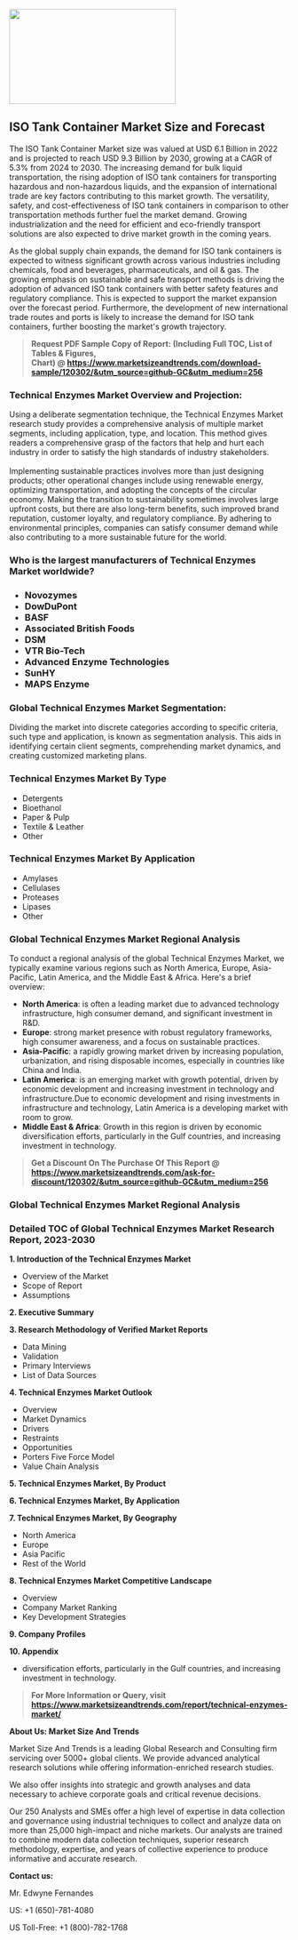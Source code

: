 <p><img class="alignnone size-medium wp-image-20088" src="https://ffe5etoiles.com/wp-content/uploads/2024/12/MST1-300x171.png" alt="" width="300" height="171" /></p><h2>ISO Tank Container Market Size and Forecast</h2><p>The ISO Tank Container Market size was valued at USD 6.1 Billion in 2022 and is projected to reach USD 9.3 Billion by 2030, growing at a CAGR of 5.3% from 2024 to 2030. The increasing demand for bulk liquid transportation, the rising adoption of ISO tank containers for transporting hazardous and non-hazardous liquids, and the expansion of international trade are key factors contributing to this market growth. The versatility, safety, and cost-effectiveness of ISO tank containers in comparison to other transportation methods further fuel the market demand. Growing industrialization and the need for efficient and eco-friendly transport solutions are also expected to drive market growth in the coming years.</p><p>As the global supply chain expands, the demand for ISO tank containers is expected to witness significant growth across various industries including chemicals, food and beverages, pharmaceuticals, and oil & gas. The growing emphasis on sustainable and safe transport methods is driving the adoption of advanced ISO tank containers with better safety features and regulatory compliance. This is expected to support the market expansion over the forecast period. Furthermore, the development of new international trade routes and ports is likely to increase the demand for ISO tank containers, further boosting the market's growth trajectory.</p></p><blockquote id="" class=""><strong>Request PDF Sample Copy of Report: (Including Full TOC, List of Tables &amp; Figures, Chart)&nbsp;@&nbsp;<strong><a href="https://www.marketsizeandtrends.com/download-sample/120302/&utm_source=github-GC&utm_medium=256" target="_blank">https://www.marketsizeandtrends.com/download-sample/120302/&utm_source=github-GC&utm_medium=256</a></strong></strong></blockquote><h3 id="" class="">Technical Enzymes Market&nbsp;Overview and Projection:</h3><p id="" class="">Using a deliberate segmentation technique, the Technical Enzymes Market research study provides a comprehensive analysis of multiple market segments, including application, type, and location. This method gives readers a comprehensive grasp of the factors that help and hurt each industry in order to satisfy the high standards of industry stakeholders. <br /> <br />Implementing sustainable practices involves more than just designing products; other operational changes include using renewable energy, optimizing transportation, and adopting the concepts of the circular economy. Making the transition to sustainability sometimes involves large upfront costs, but there are also long-term benefits, such improved brand reputation, customer loyalty, and regulatory compliance. By adhering to environmental principles, companies can satisfy consumer demand while also contributing to a more sustainable future for the world.</p><h3 id="" class="">Who is the largest manufacturers of&nbsp;Technical Enzymes Market worldwide?</h3><h3 class=""><p><ul><li>Novozymes </li><li> DowDuPont </li><li> BASF </li><li> Associated British Foods </li><li> DSM </li><li> VTR Bio-Tech </li><li> Advanced Enzyme Technologies </li><li> SunHY </li><li> MAPS Enzyme</li></ul></p></h3><h3 id="" class="">Global&nbsp;Technical Enzymes Market Segmentation:</h3><p id="" class="">Dividing the market into discrete categories according to specific criteria, such type and application, is known as segmentation analysis. This aids in identifying certain client segments, comprehending market dynamics, and creating customized marketing plans.</p><h3 id="" class="">Technical Enzymes Market&nbsp;By Type</h3><p><p><ul><li>Detergents</li><li> Bioethanol</li><li> Paper & Pulp</li><li> Textile & Leather</li><li> Other</p></li></ul></p></p><h3 id="" class="">Technical Enzymes Market&nbsp;By Application</h3><p class=""><p><ul><li>Amylases</li><li> Cellulases</li><li> Proteases</li><li> Lipases</li><li> Other</li></ul></p></p><h3 id="" class="">Global Technical Enzymes Market Regional Analysis</h3><p id="" class="">To conduct a regional analysis of the global Technical Enzymes Market, we typically examine various regions such as North America, Europe, Asia-Pacific, Latin America, and the Middle East &amp; Africa. Here's a brief overview:</p><ul><li><strong>North America</strong>: is often a leading market due to advanced technology infrastructure, high consumer demand, and significant investment in R&amp;D.</li><li><strong>Europe</strong>: strong market presence with robust regulatory frameworks, high consumer awareness, and a focus on sustainable practices.</li><li><strong>Asia-Pacific</strong>: a rapidly growing market driven by increasing population, urbanization, and rising disposable incomes, especially in countries like China and India.</li><li><strong>Latin America</strong>: is an emerging market with growth potential, driven by economic development and increasing investment in technology and infrastructure.Due to economic development and rising investments in infrastructure and technology, Latin America is a developing market with room to grow.</li><li><strong>Middle East &amp; Africa</strong>: Growth in this region is driven by economic diversification efforts, particularly in the Gulf countries, and increasing investment in technology.</li></ul><blockquote id="" class=""><strong>Get a Discount On The Purchase Of This Report @ <strong><a href="https://www.marketsizeandtrends.com/ask-for-discount/120302/&utm_source=github-GC&utm_medium=256" target="_blank">https://www.marketsizeandtrends.com/ask-for-discount/120302/&utm_source=github-GC&utm_medium=256</a></strong></strong></blockquote><h3 id="" class="">Global Technical Enzymes Market Regional Analysis</h3><h3 id="" class="">Detailed TOC of Global Technical Enzymes Market Research Report, 2023-2030</h3><p id="" class=""><strong>1. Introduction of the Technical Enzymes Market</strong></p><ul><li>Overview of the Market</li><li>Scope of Report</li><li>Assumptions</li></ul><p id="" class=""><strong>2. Executive Summary</strong></p><p id="" class=""><strong>3. Research Methodology of Verified Market Reports</strong></p><ul><li>Data Mining</li><li>Validation</li><li>Primary Interviews</li><li>List of Data Sources</li></ul><p id="" class=""><strong>4. Technical Enzymes Market Outlook</strong></p><ul><li>Overview</li><li>Market Dynamics</li><li>Drivers</li><li>Restraints</li><li>Opportunities</li><li>Porters Five Force Model</li><li>Value Chain Analysis</li></ul><p id="" class=""><strong>5. Technical Enzymes Market, By Product</strong></p><p id="" class=""><strong>6. Technical Enzymes Market, By Application</strong></p><p id="" class=""><strong>7. Technical Enzymes Market, By Geography</strong></p><ul><li>North America</li><li>Europe</li><li>Asia Pacific</li><li>Rest of the World</li></ul><p id="" class=""><strong>8. Technical Enzymes Market Competitive Landscape</strong></p><ul><li>Overview</li><li>Company Market Ranking</li><li>Key Development Strategies</li></ul><p id="" class=""><strong>9. Company Profiles</strong></p><p id="" class=""><strong>10. Appendix</strong></p><ul><li>diversification efforts, particularly in the Gulf countries, and increasing investment in technology.</li></ul><blockquote id="" class=""><strong>For More Information or Query, visit <strong><strong><a href="https://www.marketsizeandtrends.com/report/technical-enzymes-market/" target="_blank">https://www.marketsizeandtrends.com/report/technical-enzymes-market/</a></strong></strong></strong></blockquote><p id="" class=""><strong>About Us: Market Size And Trends</strong></p><p id="" class="">Market Size And Trends is a leading Global Research and Consulting firm servicing over 5000+ global clients. We provide advanced analytical research solutions while offering information-enriched research studies.</p><p id="" class="">We also offer insights into strategic and growth analyses and data necessary to achieve corporate goals and critical revenue decisions.</p><p id="" class="">Our 250 Analysts and SMEs offer a high level of expertise in data collection and governance using industrial techniques to collect and analyze data on more than 25,000 high-impact and niche markets. Our analysts are trained to combine modern data collection techniques, superior research methodology, expertise, and years of collective experience to produce informative and accurate research.</p><p id="" class=""><strong>Contact us:</strong></p><p id="" class="">Mr. Edwyne Fernandes</p><p id="" class="">US: +1 (650)-781-4080</p><p id="" class="">US Toll-Free: +1 (800)-782-1768</p>
